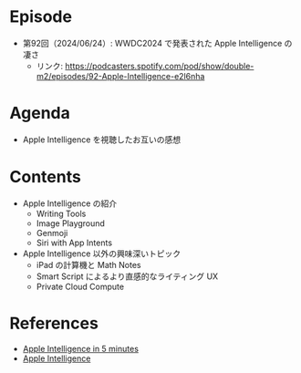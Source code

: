 # Episode

- 第92回（2024/06/24）: WWDC2024 で発表された Apple Intelligence の凄さ
  - リンク: https://podcasters.spotify.com/pod/show/double-m2/episodes/92-Apple-Intelligence-e2l6nha

# Agenda

- Apple Intelligence を視聴したお互いの感想

# Contents

- Apple Intelligence の紹介
  - Writing Tools
  - Image Playground
  - Genmoji
  - Siri with App Intents
- Apple Intelligence 以外の興味深いトピック
  - iPad の計算機と Math Notes
  - Smart Script によるより直感的なライティング UX
  - Private Cloud Compute

# References

- [Apple Intelligence in 5 minutes](https://www.youtube.com/watch?v=Q_EYoV1kZWk)
- [Apple Intelligence](https://www.apple.com/apple-intelligence/)
